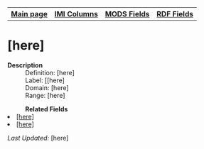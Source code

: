 <!DOCTYPE html>
<html>

<body>
<table style="width:100%">
  <tr>
    <th><a href="index.md">Main page</a></th>
	<th><a href="IMI.md">IMI Columns</a></th>
    <th><a href="MODS.md">MODS Fields</a></th>
    <th><a href="RDF.md">RDF Fields</a></th>
  </tr>
</table>



<h1>[here]</h1>
<dl>
  <dt><b>Description</b></dt>
  <dd>Definition: [here]</dd>
  <dd>Label:  [[here]</dd>
  <dd>Domain:  [here]</dd>
  <dd>Range:  [here]</dd>
</dl>
<dl>
	<dd><b>Related Fields</b></dd>
		<li><a href="mods.note.md">[here]</a></li>
		<li><a href="rdf.dcterms.provenance.md">[here]</a></li>
</dl>
<p><i>Last Updated: </i>[here]</p>
</body>
</html>